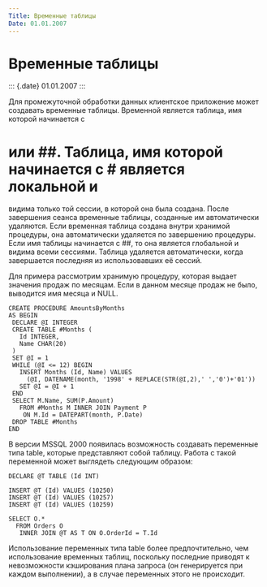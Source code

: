 ```yaml
---
Title: Временные таблицы
Date: 01.01.2007
---
```



Временные таблицы
=================

::: {.date}
01.01.2007
:::

Для промежуточной обработки данных клиентское приложение может создавать
временные таблицы. Временной является таблица, имя которой начинается с
# или ##. Таблица, имя которой начинается с # является локальной и
видима только той сессии, в которой она была создана. После завершения
сеанса временные таблицы, созданные им автоматически удаляются. Если
временная таблица создана внутри хранимой процедуры, она автоматически
удаляется по завершению процедуры. Если имя таблицы начинается с ##,
то она является глобальной и видима всеми сессиями. Таблица удаляется
автоматически, когда завершается последняя из использовавших её сессий.

Для примера рассмотрим хранимую процедуру, которая выдает значения
продаж по месяцам. Если в данном месяце продаж не было, выводится имя
месяца и NULL.

    CREATE PROCEDURE AmountsByMonths
    AS BEGIN
     DECLARE @I INTEGER
     CREATE TABLE #Months (
       Id INTEGER,
       Name CHAR(20)
     )
     SET @I = 1
     WHILE (@I <= 12) BEGIN
       INSERT Months (Id, Name) VALUES
         (@I, DATENAME(month, '1998' + REPLACE(STR(@I,2),' ','0')+'01'))
       SET @I = @I + 1
     END
     SELECT M.Name, SUM(P.Amount)
       FROM #Months M INNER JOIN Payment P 
        ON M.Id = DATEPART(month, P.Date)
     DROP TABLE #Months
    END

В версии MSSQL 2000 появилась возможность создавать переменные типа
table, которые представляют собой таблицу. Работа с такой переменной
может выглядеть следующим образом:

    DECLARE @T TABLE (Id INT)

    INSERT @T (Id) VALUES (10250)
    INSERT @T (Id) VALUES (10257)
    INSERT @T (Id) VALUES (10259)

    SELECT O.* 
      FROM Orders O
       INNER JOIN @T AS T ON O.OrderId = T.Id

Использование переменных типа table более предпочтительно, чем
использование временных таблиц, поскольку последние приводят к
невозможности кэширования плана запроса (он генерируется при каждом
выполнении), а в случае переменных этого не происходит.
